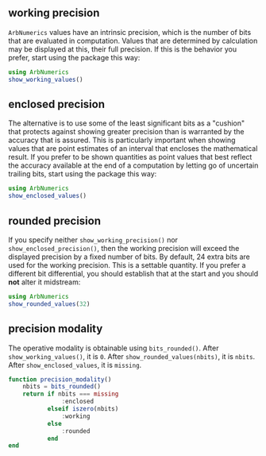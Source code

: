 
## working precision

`ArbNumerics` values have an intrinsic precision, which is the number of bits
that are evaluated in computation.  Values that are determined by calculation
may be displayed at this, their full precision.  If this is the behavior you
prefer, start using the package this way:

```julia
using ArbNumerics
show_working_values()
```

## enclosed precision

The alternative is to use some of the least significant bits as a "cushion"
that protects against showing greater precision than is warranted by the
accuracy that is assured.  This is particularly important when showing values
that are point estimates of an interval that encloses the mathematical result.
If you prefer to be shown quantities as point values that best reflect the
accuracy available at the end of a computation by letting go of uncertain
trailing bits, start using the package this way:

```julia
using ArbNumerics
show_enclosed_values()
```

## rounded precision

If you specify neither `show_working_precision()` nor `show_enclosed_precision()`,
then the working precision will exceed the displayed precision by a fixed number
of bits.  By default, 24 extra bits are used for the working precision.  This
is a settable quantity. If you prefer a different bit differential, you should
establish that at the start and you should __not__ alter it midstream:

```julia
using ArbNumerics
show_rounded_values(32)
```

## precision modality

The operative modality is obtainable using `bits_rounded()`.
After `show_working_values()`, it is `0`. After `show_rounded_values(nbits)`,
it is `nbits`.  After `show_enclosed_values`, it is `missing`.

```julia
function precision_modality()
    nbits = bits_rounded()
    return if nbits === missing
               :enclosed
           elseif iszero(nbits)
               :working
           else
               :rounded
           end
end
```

